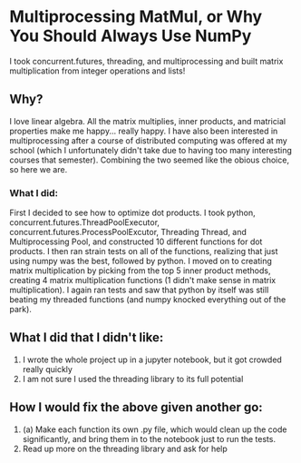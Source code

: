 # Multiprocessing MatMul, or Why You Should Always Use NumPy
I took concurrent.futures, threading, and multiprocessing and built matrix multiplication from integer operations and lists!

## Why?
I love linear algebra. All the matrix multiplies, inner products, and matricial properties make me happy... really happy. I have also been interested in multiprocessing after a course of distributed computing was offered at my school (which I unfortunately didn't take due to having too many interesting courses that semester). Combining the two seemed like the obious choice, so here we are. 

### What I did:
First I decided to see how to optimize dot products. I took python, concurrent.futures.ThreadPoolExecutor, concurrent.futures.ProcessPoolExcutor, Threading Thread, and Multiprocessing Pool, and constructed 10 different functions for dot products. I then ran strain tests on all of the functions, realizing that just using numpy was the best, followed by python. I moved on to creating matrix multiplication by picking from the top 5 inner product methods, creating 4 matrix multiplication functions (1 didn't make sense in matrix multiplication). I again ran tests and saw that python by itself was still beating my threaded functions (and numpy knocked everything out of the park). 

## What I did that I didn't like:
1. I wrote the whole project up in a jupyter notebook, but it got crowded really quickly
2. I am not sure I used the threading library to its full potential


## How I would fix the above given another go:
1. (a) Make each function its own .py file, which would clean up the code significantly, and bring them in to the notebook just to run the tests. 
2. Read up more on the threading library and ask for help

